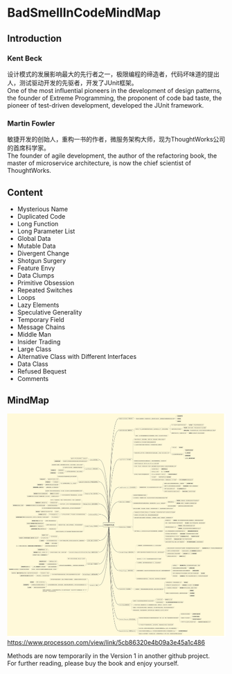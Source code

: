 # BadSmellInCodeMindMap

## Introduction
### Kent Beck        
设计模式的发展影响最大的先行者之一，极限编程的缔造者，代码坏味道的提出人，测试驱动开发的先驱者，开发了JUnit框架。     
One of the most influential pioneers in the development of design patterns, the founder of Extreme Programming, the proponent of code bad taste, the pioneer of test-driven development, developed the JUnit framework.

### Martin Fowler
敏捷开发的创始人，重构一书的作者，微服务架构大师，现为ThoughtWorks公司的首席科学家。    
The founder of agile development, the author of the refactoring book, the master of microservice architecture, is now the chief scientist of ThoughtWorks.

## Content
- Mysterious Name
- Duplicated Code
- Long Function
- Long Parameter List
- Global Data
- Mutable Data
- Divergent Change
- Shotgun Surgery
- Feature Envy
- Data Clumps
- Primitive Obsession
- Repeated Switches
- Loops
- Lazy Elements
- Speculative Generality
- Temporary Field
- Message Chains
- Middle Man
- Insider Trading
- Large Class
- Alternative Class with Different Interfaces
- Data Class
- Refused Bequest
- Comments

## MindMap
![avatar](./重构第二版.jpg)
https://www.processon.com/view/link/5cb86320e4b09a3e45a1c486

Methods are now temporarily in the Version 1 in another github project.    
For further reading, please buy the book and enjoy yourself.
